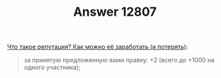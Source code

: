 ﻿---
title: "Answer 12807"
se.owner.user_id: 400096
se.owner.display_name: "Danis"
se.owner.link: "https://ru.meta.stackoverflow.com/users/400096/danis"
se.answer_id: 12807
se.question_id: 12806
se.post_type: answer
se.is_accepted: False
---
<p><a href="https://ru.stackoverflow.com/help/whats-reputation">Что такое репутация? Как можно её заработать (и потерять)</a>:</p>
<blockquote>
<p>за принятую предложенную вами правку: +2 (всего до +1000 на одного участника);</p>
</blockquote>
